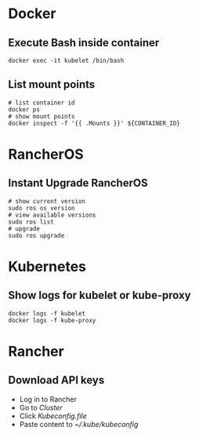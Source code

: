 # Docker
## Execute Bash inside container

	docker exec -it kubelet /bin/bash

## List mount points
  
	# list container id
	docker ps
	# show mount points
	docker inspect -f '{{ .Mounts }}' ${CONTAINER_ID}

# RancherOS
## Instant Upgrade RancherOS

	# show current version
	sudo ros os version
	# view available versions
	sudo ros list
	# upgrade
	sudo ros upgrade
  
# Kubernetes
## Show logs for kubelet or kube-proxy

	docker logs -f kubelet
	docker logs -f kube-proxy
  
# Rancher
## Download API keys
- Log in to Rancher
- Go to *Cluster*
- Click *Kubeconfig.file*
- Paste content to *~/.kube/kubeconfig*
